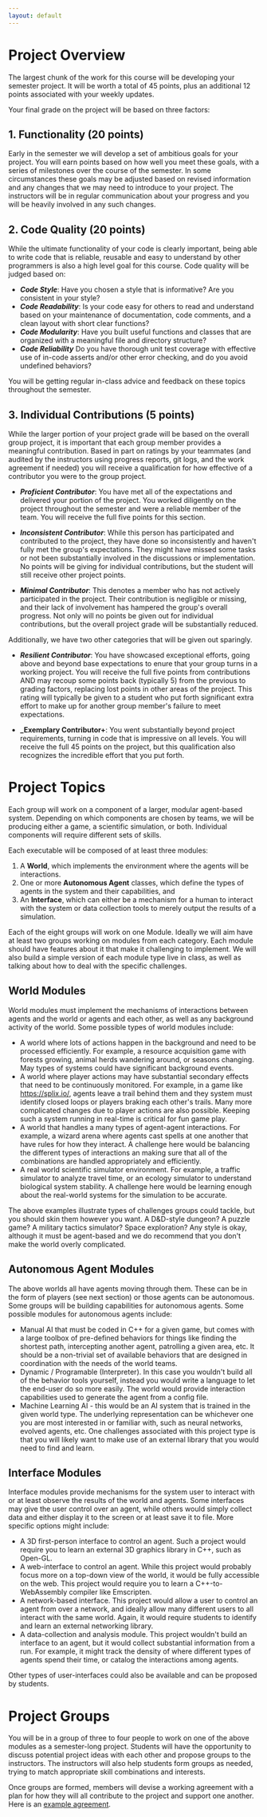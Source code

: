 ```yaml
---
layout: default
---
```


# Project Overview

The largest chunk of the work for this course will be developing your semester project.  It will be worth a total of 45 points, plus an additional 12 points associated with your weekly updates.

Your final grade on the project will be based on three factors:

## 1. Functionality (20 points)

Early in the semester we will develop a set of ambitious goals for your project.  You will earn points based on how well you meet these goals, with a series of milestones over the course of the semester. In some circumstances these goals may be adjusted based on revised information and any changes that we may need to introduce to your project.  The instructors will be in regular communication about your progress and you will be heavily involved in any such changes.

## 2. Code Quality (20 points)

While the ultimate functionality of your code is clearly important, being able to write code that is reliable, reusable and easy to understand by other programmers is also a high level goal for this course.  Code quality will be judged based on:
+ **_Code Style_**: Have you chosen a style that is informative?  Are you consistent in your style?
+ **_Code Readability_**: Is your code easy for others to read and understand based on your maintenance of documentation, code comments, and a clean layout with short clear functions?
+ **_Code Modularity_**: Have you built useful functions and classes that are organized with a meaningful file and directory structure? 
+ **_Code Reliability_** Do you have thorough unit test coverage with effective use of in-code asserts and/or other error checking, and do you avoid undefined behaviors?

You will be getting regular in-class advice and feedback on these topics throughout the semester.


## 3. Individual Contributions (5 points)

While the larger portion of your project grade will be based on the overall group project, it is important that each group member provides a meaningful contribution.  Based in part on ratings by your teammates (and audited by the instructors using progress reports, git logs, and the work agreement if needed) you will receive a qualification for how effective of a contributor you were to the group project.

+ **_Proficient Contributor_**: You have met all of the expectations and delivered your portion of the project.  You worked diligently on the project throughout the semester and were a reliable member of the team.  You will receive the full five points for this section.

+ **_Inconsistent Contributor_**: While this person has participated and contributed to the project, they have done so inconsistently and haven't fully met the group's expectations. They might have missed some tasks or not been substantially involved in the discussions or implementation.  No points will be giving for individual contributions, but the student will still receive other project points.

+ **_Minimal Contributor_**: This denotes a member who has not actively participated in the project. Their contribution is negligible or missing, and their lack of involvement has hampered the group's overall progress.  Not only will no points be given out for individual contributions, but the overall project grade will be substantially reduced.

Additionally, we have two other categories that will be given out sparingly.

+ **_Resilient Contributor_**: You have showcased exceptional efforts, going above and beyond base expectations to enure that your group turns in a working project. You will receive the full five points from contributions AND may recoup some points back (typically 5) from the previous to grading factors, replacing lost points in other areas of the project.  This rating will typically be given to a student who put forth significant extra effort to make up for another group member's failure to meet expectations.

+ **_Exemplary Contributor+**: You went substantially beyond project requirements, turning in code that is impressive on all levels.  You will receive the full 45 points on the project, but this qualification also recognizes the incredible effort that you put forth.


# Project Topics

Each group will work on a component of a larger, modular agent-based system.  Depending on which components are chosen by teams, we will be producing either a game, a scientific simulation, or both.  Individual components will require different sets of skills.

Each executable will be composed of at least three modules:
1. A **World**, which implements the environment where the agents will be interactions.
2. One or more **Autonomous Agent** classes, which define the types of agents in the system and their capabilities, and
3. An **Interface**, which can either be a mechanism for a human to interact with the system or data collection tools to merely output the results of a simulation.

Each of the eight groups will work on one Module.  Ideally we will aim have at least two groups working on modules from each category.  Each module should have features about it that make it challenging to implement.  We will also build a simple version of each module type live in class, as well as talking about how to deal with the specific challenges.

## World Modules

World modules must implement the mechanisms of interactions between agents and the world or agents and each other, as well as any background activity of the world.  Some possible types of world modules include:

+ A world where lots of actions happen in the background and need to be processed efficiently.  For example, a resource acquisition game with forests growing, animal herds wandering around, or seasons changing.  May types of systems could have significant background events.
+ A world where player actions may have substantial secondary effects that need to be continuously monitored.  For example, in a game like https://splix.io/, agents leave a trail behind them and they system must identify closed loops or players braking each other's trails.  Many more complicated changes due to player actions are also possible.  Keeping such a system running in real-time is critical for fun game play.
+ A world that handles a many types of agent-agent interactions. For example, a wizard arena where agents cast spells at one another that have rules for how they interact. A challenge here would be balancing the different types of interactions an making sure that all of the combinations are handled appropriately and efficiently.
+ A real world scientific simulator environment.  For example, a traffic simulator to analyze travel time, or an ecology simulator to understand biological system stability.  A challenge here would be learning enough about the real-world systems for the simulation to be accurate.

The above examples illustrate types of challenges groups could tackle, but you should skin them however you want.  A D\&D-style dungeon?  A puzzle game?  A military tactics simulator? Space exploration? Any style is okay, although it must be agent-based and we do recommend that you don't make the world overly complicated.

## Autonomous Agent Modules

The above worlds all have agents moving through them.  These can be in the form of players (see next section) or those agents can be autonomous.  Some groups will be building capabilities for autonomous agents.  Some possible modules for autonomous agents include:

+ Manual AI that must be coded in C++ for a given game, but comes with a large toolbox of pre-defined behaviors for things like finding the shortest path, intercepting another agent, patrolling a given area, etc.  It should be a non-trivial set of available behaviors that are designed in coordination with the needs of the world teams.
+ Dynamic / Programable (Interpreter).  In this case you wouldn't build all of the behavior tools yourself, instead you would write a language to let the end-user do so more easily.  The world would provide interaction capabilities used to generate the agent from a config file.
+ Machine Learning AI - this would be an AI system that is trained in the given world type.  The underlying representation can be whichever one you are most interested in or familiar with, such as neural networks, evolved agents, etc.  One challenges associated with this project type is that you will likely want to make use of an external library that you would need to find and learn.

## Interface Modules

Interface modules provide mechanisms for the system user to interact with or at least observe the results of the world and agents.  Some interfaces may give the user control over an agent, while others would simply collect data and either display it to the screen or at least save it to file.  More specific options might include:

+ A 3D first-person interface to control an agent.  Such a project would require you to learn an external 3D graphics library in C++, such as Open-GL.
+ A web-interface to control an agent.  While this project would probably focus more on a top-down view of the world, it would be fully accessible on the web.  This project would require you to learn a C++-to-WebAssembly compiler like Emscripten.
+ A network-based interface.  This project would allow a user to control an agent from over a network, and ideally allow many different users to all interact with the same world.  Again, it would require students to identify and learn an external networking library.
+ A data-collection and analysis module.  This project wouldn't build an interface to an agent, but it would collect substantial information from a run.  For example, it might track the density of where different types of agents spend their time, or catalog the interactions among agents.

Other types of user-interfaces could also be available and can be proposed by students.


# Project Groups

You will be in a group of three to four people to work on one of the above modules as a semester-long project.  Students will have the opportunity to discuss potential project ideas with each other and propose groups to the instructors.  The instructors will also help students form groups as needed, trying to match appropriate skill combinations and interests.

Once groups are formed, members will devise a working agreement with a plan for how they will all contribute to the project and support one another.  Here is an [example agreement](example_agreement.html).